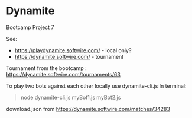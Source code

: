 # Dynamite
Bootcamp Project 7


See:
- https://playdynamite.softwire.com/ - local only?
- https://dynamite.softwire.com/ - tournament

Tournament from the bootcamp : https://dynamite.softwire.com/tournaments/63




To play two bots against each other locally use dynamite-cli.js
In terminal:
 >node dynamite-cli.js  myBot1.js myBot2.js


 download.json from https://dynamite.softwire.com/matches/34283
 
 
